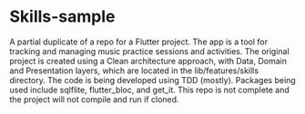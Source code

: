 # Skills-sample

A partial duplicate of a repo for a Flutter project. The app is a tool for tracking and managing music practice sessions and activities. The original project is created using a Clean architecture approach, with Data, Domain and Presentation layers, which are located in the lib/features/skills directory. The code is being developed using TDD (mostly). Packages being used include sqlflite, flutter_bloc, and get_it. This repo is not complete and the project will not compile and run if cloned.
